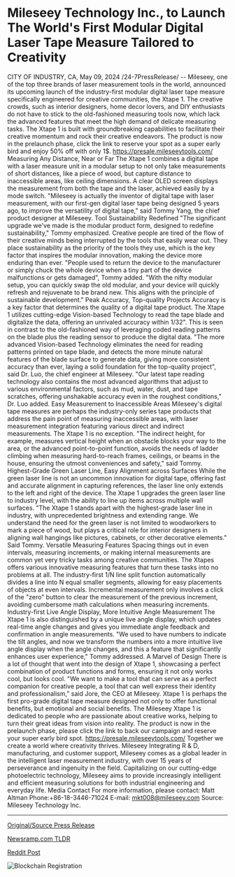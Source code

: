 # Mileseey Technology Inc., to Launch The World's First Modular Digital Laser Tape Measure Tailored to Creativity

CITY OF INDUSTRY, CA, May 09, 2024 /24-7PressRelease/ -- Mileseey, one of the top three brands of laser measurement tools in the world, announced its upcoming launch of the industry-first modular digital laser tape measure specifically engineered for creative communities, the Xtape 1.   The creative crowds, such as interior designers, home decor lovers, and DIY enthusiasts do not have to stick to the old-fashioned measuring tools now, which lack the advanced features that meet the high demand of delicate measuring tasks. The Xtape 1 is built with groundbreaking capabilities to facilitate their creative momentum and rock their creative endeavors.  The product is now in the prelaunch phase, click the link to reserve your spot as a super early bird and enjoy 50% off with only 1$.  https://presale.mileseeytools.com/  Measuring Any Distance, Near or Far The Xtape 1 combines a digital tape with a laser measure unit in a modular setup to not only take measurements of short distances, like a piece of wood, but capture distance to inaccessible areas, like ceiling dimensions. A clear OLED screen displays the measurement from both the tape and the laser, achieved easily by a mode switch.   "Mileseey is actually the inventor of digital tape with laser measurement, with our first-gen digital laser tape being designed 5 years ago, to improve the versatility of digital tape," said Tommy Yang, the chief product designer at Mileseey.   Tool Sustainability Redefined "The significant upgrade we've made is the modular product form, designed to redefine sustainability," Tommy emphasized. Creative people are tired of the flow of their creative minds being interrupted by the tools that easily wear out. They place sustainability as the priority of the tools they use, which is the key factor that inspires the modular innovation, making the device more enduring than ever.   "People used to return the device to the manufacturer or simply chuck the whole device when a tiny part of the device malfunctions or gets damaged", Tommy added. "With the nifty modular setup, you can quickly swap the old modular, and your device will quickly refresh and rejuvenate to be brand new. This aligns with the principle of sustainable development."  Peak Accuracy, Top-quality Projects Accuracy is a key factor that determines the quality of a digital tape product. The Xtape 1 utilizes cutting-edge Vision-based Technology to read the tape blade and digitalize the data, offering an unrivaled accuracy within 1/32". This is seen in contrast to the old-fashioned way of leveraging coded reading patterns on the blade plus the reading sensor to produce the digital data.   "The more advanced Vision-based Technology eliminates the need for reading patterns printed on tape blade, and detects the more minute natural features of the blade surface to generate data, giving more consistent accuracy than ever, laying a solid foundation for the top-quality project", said Dr. Luo, the chief engineer at Mileseey.   "Our latest tape reading technology also contains the most advanced algorithms that adjust to various environmental factors, such as mud, water, dust, and tape scratches, offering unshakable accuracy even in the roughest conditions," Dr. Luo added.   Easy Measurement to Inaccessible Areas Mileseey's digital tape measures are perhaps the industry-only series tape products that address the pain point of measuring inaccessible areas, with laser measurement integration featuring various direct and indirect measurements. The Xtape 1 is no exception. "The indirect height, for example, measures vertical height when an obstacle blocks your way to the area, or the advanced point-to-point function, avoids the needs of ladder climbing when measuring hard-to-reach frames, ceilings, or beams in the house, ensuring the utmost conveniences and safety," said Tommy.   Highest-Grade Green Laser Line, Easy Alignment across Surfaces While the green laser line is not an uncommon innovation for digital tape, offering fast and accurate alignment in capturing references, the laser line only extends to the left and right of the device. The Xtape 1 upgrades the green laser line to industry level, with the ability to line up items across multiple wall surfaces.  "The Xtape 1 stands apart with the highest-grade laser line in industry, with unprecedented brightness and extending range. We understand the need for the green laser is not limited to woodworkers to mark a piece of wood, but plays a critical role for interior designers in aligning wall hangings like pictures, cabinets, or other decorative elements." Said Tommy.   Versatile Measuring Features Spacing things out in even intervals, measuring increments, or making internal measurements are common yet very tricky tasks among creative communities. The Xtapes offers various innovative measuring features that turn these tasks into no problems at all.   The industry-first 1/N line split function automatically divides a line into N equal smaller segments, allowing for easy placements of objects at even intervals. Incremental measurement only involves a click of the "zero" button to clear the measurement of the previous increment, avoiding cumbersome math calculations when measuring increments.  Industry-first Live Angle Display, More Intuitive Angle Measurement The Xtape 1 is also distinguished by a unique live angle display, which updates real-time angle changes and gives you immediate angle feedback and confirmation in angle measurements. "We used to have numbers to indicate the tilt angles, and now we transform the numbers into a more intuitive live angle display when the angle changes, and this a feature that significantly enhances user experience," Tommy addressed.   A Marvel of Design There is a lot of thought that went into the design of Xtape 1, showcasing a perfect combination of product functions and forms, ensuring it not only works cool, but looks cool. "We want to make a tool that can serve as a perfect companion for creative people, a tool that can well express their identity and professionalism," said Jore, the CEO at Mileseey. Xtape 1 is perhaps the first pro-grade digital tape measure designed not only to offer functional benefits, but emotional and social benefits.  The Mileseey Xtape 1 is dedicated to people who are passionate about creative works, helping to turn their great ideas from vision into reality. The product is now in the prelaunch phase, please click the link to back our campaign and reserve your super early bird spot. https://presale.mileseeytools.com/  Together we create a world where creativity thrives.  Mileseey  Integrating R & D, manufacturing, and customer support, Mileseey comes as a global leader in the intelligent laser measurement industry, with over 15 years of perseverance and ingenuity in the field. Capitalizing on our cutting-edge photoelectric technology, Mileseey aims to provide increasingly intelligent and efficient measuring solutions for both industrial engineering and everyday life.  Media Contact For more information, please contact: Matt Altman Phone:+86-18-3446-71024 E-mail: mkt008@mileseey.com  Source: Mileseey Technology Inc. 

---

[Original/Source Press Release](https://newlive.24-7pressrelease.com/press-release/510735/mileseey-technology-inc-to-launch-the-worlds-first-modular-digital-laser-tape-measure-tailored-to-creativity)
                    

[Newsramp.com TLDR](None) 



[Reddit Post](https://www.reddit.com/r/GamingNewsRamp/comments/1cpq89p/mileseey_unveils_industryfirst_modular_digital/) 



![Blockchain Registration](https://cdn.newsramp.app/24-7PressRelease/qrcode/245/11/mieldY8C.webp)